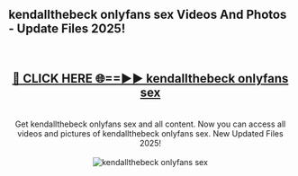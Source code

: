 <h2>kendallthebeck onlyfans sex Videos And Photos - Update Files 2025!</h2>
<br>
<div align="center">
<h2><a href="https://linkcuts.com/hfmhzwbr" rel="nofollow">🔴 CLICK HERE 🌐==►► kendallthebeck onlyfans sex</a></h2>
<br>
Get kendallthebeck onlyfans sex and all content. Now you can access all videos and pictures of kendallthebeck onlyfans sex. New Updated Files 2025!
<br>
<br>
<a href="https://linkcuts.com/hfmhzwbr" rel="nofollow" data-target="animated-image.originalLink"><img src="https://i.ibb.co.com/WyWwxjT/player-gif2.gif" alt="kendallthebeck onlyfans sex" style="max-width: 100%; display: inline-block;" data-target="animated-image.originalImage"></a>
</div>
<br>